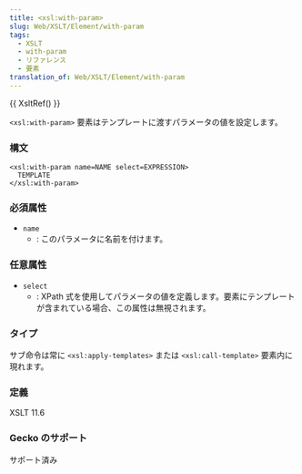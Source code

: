 ```yaml
---
title: <xsl:with-param>
slug: Web/XSLT/Element/with-param
tags:
  - XSLT
  - with-param
  - リファレンス
  - 要素
translation_of: Web/XSLT/Element/with-param
---
```

{{ XsltRef() }}

`<xsl:with-param>` 要素はテンプレートに渡すパラメータの値を設定します。

### 構文

```
<xsl:with-param name=NAME select=EXPRESSION>
  TEMPLATE
</xsl:with-param>
```

### 必須属性

- `name`
  - : このパラメータに名前を付けます。

### 任意属性

- `select`
  - : XPath 式を使用してパラメータの値を定義します。要素にテンプレートが含まれている場合、この属性は無視されます。

### タイプ

サブ命令は常に `<xsl:apply-templates>` または `<xsl:call-template>` 要素内に現れます。

### 定義

XSLT 11.6

### Gecko のサポート

サポート済み
